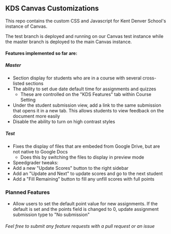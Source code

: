 ## KDS Canvas Customizations

This repo contains the custom CSS and Javascript for Kent Denver School's instance of Canvas.

The test branch is deployed and running on our Canvas test instance while the master branch is deployed to the main Canvas instance.

#### Features implemented so far are:

##### Master
- Section display for students who are in a course with several cross-listed sections
- The ability to set due date default time for assignments and quizzes
  - These are controlled on the "KDS Features" tab within Course Setting
- Under the student submission view, add a link to the same submission that opens it in a new tab. This allows students to view feedback on the document more easily
- Disable the ability to turn on high contrast styles

##### Test
- Fixes the display of files that are embeded from Google Drive, but are not native to Google Docs
    - Does this by switching the files to display in preview mode
- Speedgrader tweaks:
 - Add a new "Update Scores" button to the right sidebar
 - Add an "Update and Next" to update scores and go to the next student
 - Add a "Fill Remaining" button to fill any unfill scores with full points

### Planned Features

- Allow users to set the default point value for new assignments. If the default is set and the points field is changed to 0, update assignment submission type to "No submission"

###### Feel free to submit any feature requests with a pull request or an issue
